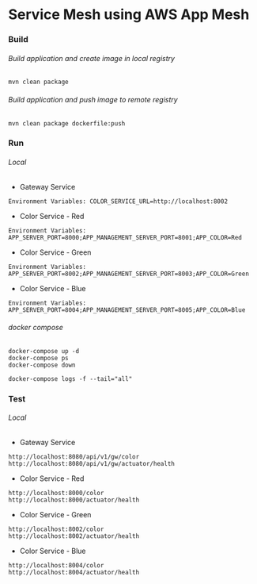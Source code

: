# Service Mesh using AWS App Mesh

### Build
###### Build application and create image in local registry
```
mvn clean package
```
###### Build application and push image to remote registry
```
mvn clean package dockerfile:push
```

### Run
###### Local
- Gateway Service
```
Environment Variables: COLOR_SERVICE_URL=http://localhost:8002
```
- Color Service - Red
```
Environment Variables: APP_SERVER_PORT=8000;APP_MANAGEMENT_SERVER_PORT=8001;APP_COLOR=Red
```
- Color Service - Green
```
Environment Variables: APP_SERVER_PORT=8002;APP_MANAGEMENT_SERVER_PORT=8003;APP_COLOR=Green
```
- Color Service - Blue
```
Environment Variables: APP_SERVER_PORT=8004;APP_MANAGEMENT_SERVER_PORT=8005;APP_COLOR=Blue
```
###### docker compose
```
docker-compose up -d
docker-compose ps
docker-compose down

docker-compose logs -f --tail="all"
```

### Test
###### Local
- Gateway Service
```
http://localhost:8080/api/v1/gw/color
http://localhost:8080/api/v1/gw/actuator/health
```
- Color Service - Red
```
http://localhost:8000/color
http://localhost:8000/actuator/health
```
- Color Service - Green
```
http://localhost:8002/color
http://localhost:8002/actuator/health
```
- Color Service - Blue
```
http://localhost:8004/color
http://localhost:8004/actuator/health
```
